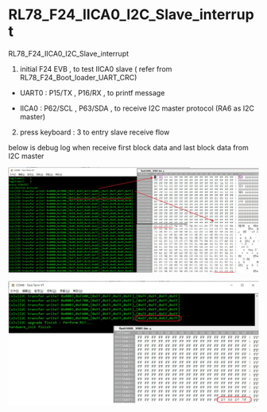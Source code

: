 # RL78_F24_IICA0_I2C_Slave_interrupt
 RL78_F24_IICA0_I2C_Slave_interrupt

1. initial F24 EVB , to test IICA0 slave ( refer from RL78_F24_Boot_loader_UART_CRC)

- UART0 : P15/TX , P16/RX , to printf message

- IICA0 : P62/SCL , P63/SDA , to receive I2C master protocol (RA6 as I2C master)

2. press keyboard : 3 to entry slave receive flow

below is debug log when receive first block data and last block data from I2C master

![image](https://github.com/released/RL78_F24_IICA0_I2C_Slave_interrupt/blob/main/log1.jpg)

![image](https://github.com/released/RL78_F24_IICA0_I2C_Slave_interrupt/blob/main/log2.jpg)


